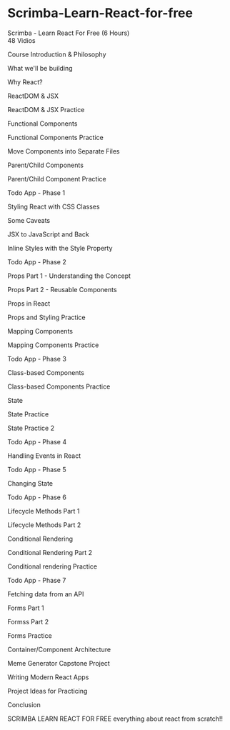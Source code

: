 # Scrimba-Learn-React-for-free
Scrimba - Learn React For Free 
(6 Hours)  
48 Vidios


Course Introduction & Philosophy

What we'll be building

Why React?

ReactDOM & JSX

ReactDOM & JSX Practice

Functional Components

Functional Components Practice

Move Components into Separate Files

Parent/Child Components

Parent/Child Component Practice

Todo App - Phase 1

Styling React with CSS Classes

Some Caveats

JSX to JavaScript and Back

Inline Styles with the Style Property

Todo App - Phase 2

Props Part 1 - Understanding the Concept

Props Part 2 - Reusable Components

Props in React

Props and Styling Practice

Mapping Components

Mapping Components Practice

Todo App - Phase 3

Class-based Components

Class-based Components Practice

State

State Practice

State Practice 2

Todo App - Phase 4

Handling Events in React

Todo App - Phase 5

Changing State

Todo App - Phase 6

Lifecycle Methods Part 1

Lifecycle Methods Part 2

Conditional Rendering

Conditional Rendering Part 2

Conditional rendering Practice

Todo App - Phase 7

Fetching data from an API

Forms Part 1

Formss Part 2

Forms Practice

Container/Component Architecture

Meme Generator Capstone Project

Writing Modern React Apps

Project Ideas for Practicing

Conclusion







SCRIMBA LEARN REACT FOR FREE
everything about react from scratch!!
